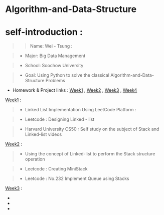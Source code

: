 # Algorithm-and-Data-Structure

# self-introduction :



>> Name: Wei - Tsung :

>- Major: Big Data Management

>- School: Soochow University

>- Goal: Using Python to solve the classical Algorithm-and-Data-Structure Problems


- Homework & Project links :
[Week1]() , [Week2]() , [Week3]() , [Week4]()



[Week1](https://github.com/Wei-Tsung/Algorithm-and-Data-Structure/blob/master/Week1) :

> - Linked List Implementation Using LeetCode Platform :

> - Leetcode : Designing Linked - list

> - Harvard University CS50 : Self study on the subject of Stack and Linked-list videos


[Week2]() :

> - Using the concept of Linked-list to perform the Stack structure operation

> - Leetcode : Creating MiniStack

> - Leetcode : No.232 Implement Queue using Stacks

[Week3]() :

-
-
-

